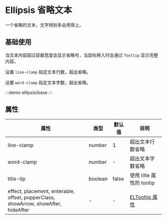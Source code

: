 # Ellipsis 省略文本 <Badge text="v.1.0.8+" />  

一个省略的文本，文字特别多会用得上。

## 基础使用

当文本内容超过容器宽度会显示省略号，当鼠标移入时会通过 `Tooltip` 显示完整内容。

设置 `line-clamp` 指定文本行数，超出省略。

设置 `word-clamp` 指定文本字数，超出省略。


:::demo 
ellipsis/base
:::

## 属性

| 属性 | 类型  | 默认值 | 说明  
| --- | ---   | ---   | --- 
| line-clamp | number | 1 | 超出文本行数省略
| word-clamp | number | - | 超出文本字数省略
| title-tip | boolean | false | 使用 title 属性的 tootip
| effect, placement, enterable, offset, popperClass, showArrow, showAfter, hideAfter     | -  |-|  [ELTooltip 属性](https://element-plus.gitee.io/zh-CN/component/tooltip.html) |



